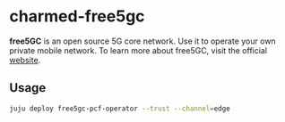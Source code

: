 # charmed-free5gc

**free5GC** is an open source 5G core network. Use it to operate your own private mobile 
network. To learn more about free5GC, visit the official [website](https://www.free5gc.org/).

## Usage

```bash
juju deploy free5gc-pcf-operator --trust --channel=edge
```
